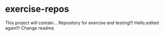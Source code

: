 # exercise-repos
This project will contain...
Repository for exercise and testing!!!
Hello,edited again!!!
Change readme.